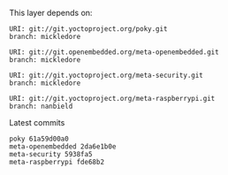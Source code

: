 This layer depends on:

    URI: git://git.yoctoproject.org/poky.git
    branch: mickledore

    URI: git://git.openembedded.org/meta-openembedded.git
    branch: mickledore

    URI: git://git.yoctoproject.org/meta-security.git
    branch: mickledore

    URI: git://git.yoctoproject.org/meta-raspberrypi.git
    branch: nanbield

Latest commits

    poky 61a59d00a0
    meta-openembedded 2da6e1b0e
    meta-security 5938fa5
    meta-raspberrypi fde68b2

